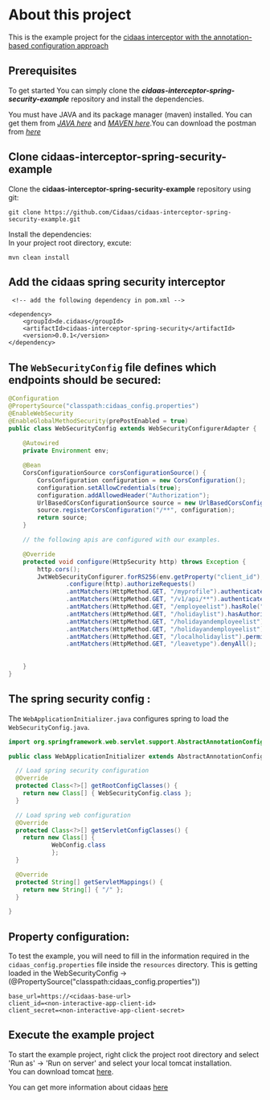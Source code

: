 # About this project  
This is the example project for the [cidaas interceptor with the annotation-based configuration approach](https://github.com/Cidaas/cidaas-interceptor-spring-security)
  
## Prerequisites
To get started You can simply clone the **_cidaas-interceptor-spring-security-example_** repository and install the dependencies.
  
You must have JAVA and its package manager \(maven\) installed. You can get them from [_JAVA here_](https://java.com/en/download/) and [_MAVEN here_](https://maven.apache.org/install.html).You can download the postman from [_here_](https://www.getpostman.com/apps)
  
## Clone cidaas-interceptor-spring-security-example
Clone the **cidaas-interceptor-spring-security-example** repository using git:
```
git clone https://github.com/Cidaas/cidaas-interceptor-spring-security-example.git

```

Install the dependencies:  
In your project root directory, excute: 
  
```
mvn clean install

```

## Add the cidaas spring security interceptor 
```
 <!-- add the following dependency in pom.xml --> 
 
<dependency>
    <groupId>de.cidaas</groupId>
    <artifactId>cidaas-interceptor-spring-security</artifactId>
    <version>0.0.1</version>
</dependency>

```
## The ``WebSecurityConfig`` file defines which endpoints should be secured:

```java
@Configuration
@PropertySource("classpath:cidaas_config.properties")
@EnableWebSecurity
@EnableGlobalMethodSecurity(prePostEnabled = true)
public class WebSecurityConfig extends WebSecurityConfigurerAdapter {
	
	@Autowired
	private Environment env;

	@Bean
	CorsConfigurationSource corsConfigurationSource() {
		CorsConfiguration configuration = new CorsConfiguration();		
		configuration.setAllowCredentials(true);
		configuration.addAllowedHeader("Authorization");
		UrlBasedCorsConfigurationSource source = new UrlBasedCorsConfigurationSource();
		source.registerCorsConfiguration("/**", configuration);
		return source;
	}

    // the following apis are configured with our examples.

	@Override
	protected void configure(HttpSecurity http) throws Exception {
		http.cors();
		JwtWebSecurityConfigurer.forRS256(env.getProperty("client_id"), env.getProperty("base_url"))
				.configure(http).authorizeRequests()				
				.antMatchers(HttpMethod.GET, "/myprofile").authenticated()
                .antMatchers(HttpMethod.GET, "/v1/api/**").authenticated() // it will authenticate all the url followed by {{baseurl}}/v1/api/
				.antMatchers(HttpMethod.GET, "/employeelist").hasRole("HR")
				.antMatchers(HttpMethod.GET, "/holidaylist").hasAuthority("holidaylist:read")
				.antMatchers(HttpMethod.GET, "/holidayandemployeelist").hasAuthority("holidaylist:read")
				.antMatchers(HttpMethod.GET, "/holidayandemployeelist").hasRole("HR")
				.antMatchers(HttpMethod.GET, "/localholidaylist").permitAll()
				.antMatchers(HttpMethod.GET, "/leavetype").denyAll();
		
		
	}
}
```
  
## The spring security config : 

The ``WebApplicationInitializer.java`` configures spring to load the ``WebSecurityConfig.java``.  

```java
import org.springframework.web.servlet.support.AbstractAnnotationConfigDispatcherServletInitializer;

public class WebApplicationInitializer extends AbstractAnnotationConfigDispatcherServletInitializer {

  // Load spring security configuration
  @Override
  protected Class<?>[] getRootConfigClasses() {
    return new Class[] { WebSecurityConfig.class };
  }

  // Load spring web configuration
  @Override
  protected Class<?>[] getServletConfigClasses() {
    return new Class[] { 
    		WebConfig.class 
    		};
  }

  @Override
  protected String[] getServletMappings() {
    return new String[] { "/" };
  }

}
```  
  
## Property configuration: 

To test the example, you will need to fill in the information required in the `cidaas_config.properties` file inside the `resources` directory. This is getting loaded in the WebSecurityConfig -> (@PropertySource("classpath:cidaas_config.properties"))

```
base_url=https://<cidaas-base-url>
client_id=<non-interactive-app-client-id>
client_secret=<non-interactive-app-client-secret>
```
  
## Execute the example project
  
To start the example project, right click the project root directory and select 'Run as' -> 'Run on server' and select your local tomcat installation.  
You can download tomcat [here](https://tomcat.apache.org/download-90.cgi).
  
You can get more information about cidaas [here](https://docs.cidaas.de/)
